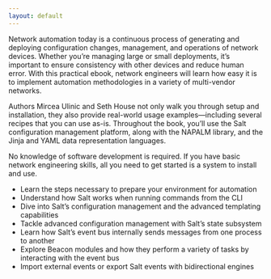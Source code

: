 ```yaml
---
layout: default
---
```


Network automation today is a continuous process of generating and deploying configuration changes, management, and operations of network devices. Whether you’re managing large or small deployments, it’s important to ensure consistency with other devices and reduce human error. With this practical ebook, network engineers will learn how easy it is to implement automation methodologies in a variety of multi-vendor networks.

Authors Mircea Ulinic and Seth House not only walk you through setup and installation, they also provide real-world usage examples—including several recipes that you can use as-is. Throughout the book, you’ll use the Salt configuration management platform, along with the NAPALM library, and the Jinja and YAML data representation languages.

No knowledge of software development is required. If you have basic network engineering skills, all you need to get started is a system to install and use.

- Learn the steps necessary to prepare your environment for automation
- Understand how Salt works when running commands from the CLI
- Dive into Salt’s configuration management and the advanced templating capabilities
- Tackle advanced configuration management with Salt’s state subsystem
- Learn how Salt’s event bus internally sends messages from one process to another
- Explore Beacon modules and how they perform a variety of tasks by interacting with the event bus
- Import external events or export Salt events with bidirectional engines
